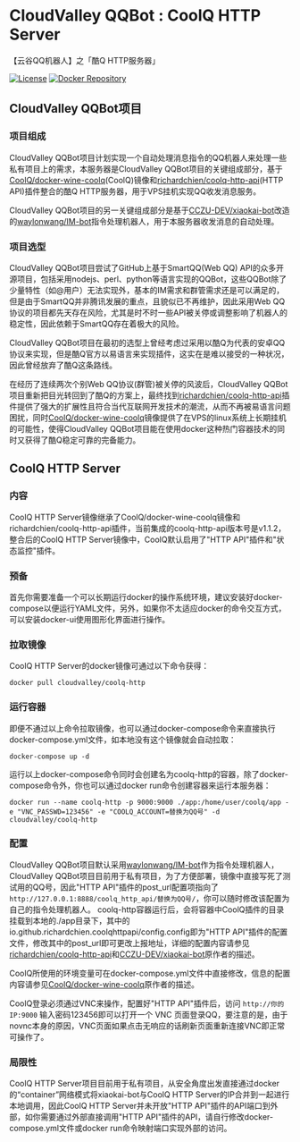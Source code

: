 # CloudValley QQBot : CoolQ HTTP Server
【云谷QQ机器人】之「酷Q HTTP服务器」

[![License](https://img.shields.io/badge/License-MIT-orange.svg)](https://github.com/waylonwang/coolq-http-server/master/LICENSE)
[![Docker Repository](https://img.shields.io/badge/docker-cloudvalley%2Fcoolq--http-green.svg)](https://hub.docker.com/r/cloudvalley/coolq-http/)

## CloudValley QQBot项目
### 项目组成
CloudValley QQBot项目计划实现一个自动处理消息指令的QQ机器人来处理一些私有项目上的需求，本服务器是CloudValley QQBot项目的关键组成部分，基于[CoolQ/docker-wine-coolq](https://github.com/CoolQ/docker-wine-coolq)(CoolQ)镜像和[richardchien/coolq-http-api](https://github.com/richardchien/coolq-http-api)(HTTP API)插件整合的酷Q HTTP服务器，用于VPS挂机实现QQ收发消息服务。

CloudValley QQBot项目的另一关键组成部分是基于[CCZU-DEV/xiaokai-bot](https://github.com/CCZU-DEV/xiaokai-bot)改造的[waylonwang/IM-bot](https://github.com/waylonwang/IM-bot)指令处理机器人，用于本服务器收发消息的自动处理。

### 项目选型
CloudValley QQBot项目尝试了GitHub上基于SmartQQ(Web QQ) API的众多开源项目，包括采用nodejs、perl、python等语言实现的QQBot，这些QQBot除了少量特性（如@用户）无法实现外，基本的IM需求和群管需求还是可以满足的，但是由于SmartQQ并非腾讯发展的重点，且貌似已不再维护，因此采用Web QQ协议的项目都先天存在风险，尤其是时不时一些API被关停或调整影响了机器人的稳定性，因此依赖于SmartQQ存在着极大的风险。

CloudValley QQBot项目在最初的选型上曾经考虑过采用以酷Q为代表的安卓QQ协议来实现，但是酷Q官方以易语言来实现插件，这实在是难以接受的一种状况，因此曾经放弃了酷Q这条路线。

在经历了连续两次个别Web QQ协议(群管)被关停的风波后，CloudValley QQBot项目重新把目光转回到了酷Q的方案上，最终找到[richardchien/coolq-http-api](https://github.com/richardchien/coolq-http-api)插件提供了强大的扩展性且符合当代互联网开发技术的潮流，从而不再被易语言问题困扰，同时[CoolQ/docker-wine-coolq](https://github.com/CoolQ/docker-wine-coolq)镜像提供了在VPS的linux系统上长期挂机的可能性，使得CloudValley QQBot项目能在使用docker这种热门容器技术的同时又获得了酷Q稳定可靠的完备能力。

## CoolQ HTTP Server
### 内容
CoolQ HTTP Server镜像继承了CoolQ/docker-wine-coolq镜像和richardchien/coolq-http-api插件，当前集成的coolq-http-api版本号是v1.1.2，整合后的CoolQ HTTP Server镜像中，CoolQ默认启用了"HTTP API"插件和"状态监控"插件。

### 预备
首先你需要准备一个可以长期运行docker的操作系统环境，建议安装好docker-compose以便运行YAML文件，另外，如果你不太适应docker的命令交互方式，可以安装docker-ui使用图形化界面进行操作。
### 拉取镜像
CoolQ HTTP Server的docker镜像可通过以下命令获得：
```
docker pull cloudvalley/coolq-http
```
### 运行容器
即便不通过以上命令拉取镜像，也可以通过docker-compose命令来直接执行docker-compose.yml文件，如本地没有这个镜像就会自动拉取：
```
docker-compose up -d
```

运行以上docker-compose命令同时会创建名为coolq-http的容器，除了docker-compose命令外，你也可以通过docker run命令创建容器来运行本服务器：
```
docker run --name coolq-http -p 9000:9000 ./app:/home/user/coolq/app -e "VNC_PASSWD=123456" -e "COOLQ_ACCOUNT=替换为QQ号" -d cloudvalley/coolq-http
```
### 配置
CloudValley QQBot项目默认采用[waylonwang/IM-bot](https://github.com/waylonwang/IM-bot)作为指令处理机器人，
CloudValley QQBot项目目前用于私有项目，为了方便部署，镜像中直接写死了测试用的QQ号，因此"HTTP API"插件的post_url配置项指向了`http://127.0.0.1:8888/coolq_http_api/替换为QQ号/`，你可以随时修改该配置为自己的指令处理机器人。
coolq-http容器运行后，会将容器中CoolQ插件的目录挂载到本地的./app目录下，其中的io.github.richardchien.coolqhttpapi/config.config即为"HTTP API"插件的配置文件，修改其中的post_url即可更改上报地址，详细的配置内容请参见[richardchien/coolq-http-api](https://github.com/richardchien/coolq-http-api)和[CCZU-DEV/xiaokai-bot](https://github.com/CCZU-DEV/xiaokai-bot)原作者的描述。

CoolQ所使用的环境变量可在docker-compose.yml文件中直接修改，信息的配置内容请参见[CoolQ/docker-wine-coolq](https://github.com/CoolQ/docker-wine-coolq)原作者的描述。

CoolQ登录必须通过VNC来操作，配置好"HTTP API"插件后，访问 `http://你的IP:9000` 输入密码123456即可以打开一个 VNC 页面登录QQ，要注意的是，由于novnc本身的原因，VNC页面如果点击无响应的话刷新页面重新连接VNC即正常可操作了。
### 局限性
CoolQ HTTP Server项目目前用于私有项目，从安全角度出发直接通过docker的“container”网络模式将xiaokai-bot与CoolQ HTTP Server的IP合并到一起进行本地调用，因此CoolQ HTTP Server并未开放"HTTP API"插件的API端口到外部，如你需要通过外部直接调用"HTTP API"插件的API，请自行修改docker-compose.yml文件或docker run命令映射端口实现外部的访问。
